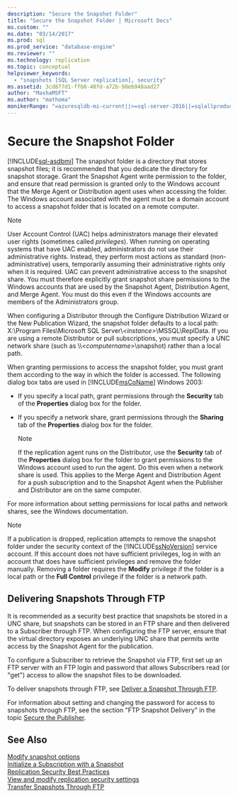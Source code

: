 ```yaml
---
description: "Secure the Snapshot Folder"
title: "Secure the Snapshot Folder | Microsoft Docs"
ms.custom: ""
ms.date: "03/14/2017"
ms.prod: sql
ms.prod_service: "database-engine"
ms.reviewer: ""
ms.technology: replication
ms.topic: conceptual
helpviewer_keywords: 
  - "snapshots [SQL Server replication], security"
ms.assetid: 3cd877d1-ffb8-48fd-a72b-98eb948aad27
author: "MashaMSFT"
ms.author: "mathoma"
monikerRange: "=azuresqldb-mi-current||>=sql-server-2016||=sqlallproducts-allversions"
---
```

# Secure the Snapshot Folder
[!INCLUDE[sql-asdbmi](../../../includes/applies-to-version/sql-asdbmi.md)]
  The snapshot folder is a directory that stores snapshot files; it is recommended that you dedicate the directory for snapshot storage. Grant the Snapshot Agent write permission to the folder, and ensure that read permission is granted only to the Windows account that the Merge Agent or Distribution agent uses when accessing the folder. The Windows account associated with the agent must be a domain account to access a snapshot folder that is located on a remote computer.  
  
> [!NOTE]  
>  User Account Control (UAC)  helps administrators manage their elevated user rights (sometimes called *privileges*). When running on operating systems that have UAC enabled, administrators do not use their administrative rights. Instead, they perform most actions as standard (non-administrative) users, temporarily assuming their administrative rights only when it is required. UAC can prevent administrative access to the snapshot share. You must therefore explicitly grant snapshot share permissions to the Windows accounts that are used by the Snapshot Agent, Distribution Agent, and Merge Agent. You must do this even if the Windows accounts are members of the Administrators group.  
  
 When configuring a Distributor through the Configure Distribution Wizard or the New Publication Wizard, the snapshot folder defaults to a local path: X:\Program Files\Microsoft SQL Server\\*\<instance>*\MSSQL\ReplData. If you are using a remote Distributor or pull subscriptions, you must specify a UNC network share (such as \\\\<*computername>*\snapshot) rather than a local path.  
  
 When granting permissions to access the snapshot folder, you must grant them according to the way in which the folder is accessed. The following dialog box tabs are used in [!INCLUDE[msCoName](../../../includes/msconame-md.md)] Windows 2003:  
  
-   If you specify a local path, grant permissions through the **Security** tab of the **Properties** dialog box for the folder.  
  
-   If you specify a network share, grant permissions through the **Sharing** tab of the **Properties** dialog box for the folder.  
  
    > [!NOTE]  
    >  If the replication agent runs on the Distributor, use the **Security** tab of the **Properties** dialog box for the folder to grant permissions to the Windows account used to run the agent. Do this even when a network share is used. This applies to the Merge Agent and Distribution Agent for a push subscription and to the Snapshot Agent when the Publisher and Distributor are on the same computer.  
  
 For more information about setting permissions for local paths and network shares, see the Windows documentation.  
  
> [!NOTE]  
>  If a publication is dropped, replication attempts to remove the snapshot folder under the security context of the [!INCLUDE[ssNoVersion](../../../includes/ssnoversion-md.md)] service account. If this account does not have sufficient privileges, log in with an account that does have sufficient privileges and remove the folder manually. Removing a folder requires the **Modify** privilege if the folder is a local path or the **Full Control** privilege if the folder is a network path.  
  
## Delivering Snapshots Through FTP  
 It is recommended as a security best practice that snapshots be stored in a UNC share, but snapshots can be stored in an FTP share and then delivered to a Subscriber through FTP. When configuring the FTP server, ensure that the virtual directory exposes an underlying UNC share that permits write access by the Snapshot Agent for the publication.  
  
 To configure a Subscriber to retrieve the Snapshot via FTP, first set up an FTP server with an FTP login and password that allows Subscribers read (or "get") access to allow the snapshot files to be downloaded.  
  
 To deliver snapshots through FTP, see [Deliver a Snapshot Through FTP](../../../relational-databases/replication/publish/deliver-a-snapshot-through-ftp.md).  
  
 For information about setting and changing the password for access to snapshots through FTP, see the section "FTP Snapshot Delivery" in the topic [Secure the Publisher](../../../relational-databases/replication/security/secure-the-publisher.md).  
  
## See Also  
 [Modify snapshot options](../../../relational-databases/replication/snapshot-options.md)   
 [Initialize a Subscription with a Snapshot](../../../relational-databases/replication/initialize-a-subscription-with-a-snapshot.md)   
 [Replication Security Best Practices](../../../relational-databases/replication/security/replication-security-best-practices.md)   
 [View and modify replication security settings](../../../relational-databases/replication/security/view-and-modify-replication-security-settings.md)   
 [Transfer Snapshots Through FTP](../../../relational-databases/replication//publish/deliver-a-snapshot-through-ftp.md)  
  
  
